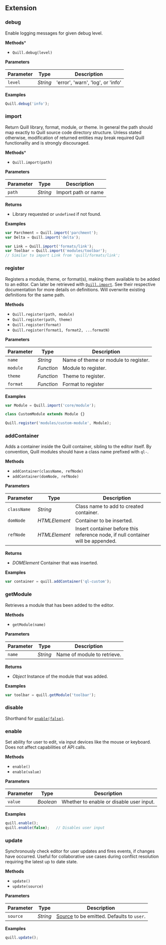 ## Extension

### debug

Enable logging messages for given debug level.

**Methods***

- `Quill.debug(level)`

**Parameters**

| Parameter | Type       | Description
|-----------|------------|------------
| `level`   | _String_   | 'error', 'warn', 'log', or 'info'

**Examples**

```javascript
Quill.debug('info');
```


### import

Return Quill library, format, module, or theme. In general the path should map exactly to Quill source code directory structure. Unless stated otherwise, modification of returned entities may break required Quill functionality and is strongly discouraged.

**Methods***

- `Quill.import(path)`

**Parameters**

| Parameter | Type     | Description
|-----------|----------|------------
| `path`    | _String_ | Import path or name

**Returns**

- Library requested or `undefined` if not found.

**Examples**

```javascript
var Parchment = Quill.import('parchment');
var Delta = Quill.import('delta');

var Link = Quill.import('formats/link');
var Toolbar = Quill.import('modules/toolbar');
// Similar to import Link from 'quill/formats/link';
```


### register

Registers a module, theme, or format(s), making them available to be added to an editor. Can later be retrieved with [`Quill.import`](/docs/api/#import). See their respective documentation for more details on definitions. Will overwrite existing definitions for the same path.

**Methods**

- `Quill.register(path, module)`
- `Quill.register(path, theme)`
- `Quill.register(format)`
- `Quill.register(format1, format2, ...formatN)`

**Parameters**

| Parameter | Type       | Description
|-----------|------------|------------
| `name`    | _String_   | Name of theme or module to register.
| `module`  | _Function_ | Module to register.
| `theme`   | _Function_ | Theme to register.
| `format`  | _Function_ | Format to register

**Examples**

```javascript
var Module = Quill.import('core/module');

class CustomModule extends Module {}

Quill.register('modules/custom-module', Module);
```


### addContainer

Adds a container inside the Quill container, sibling to the editor itself. By convention, Quill modules should have a class name prefixed with `ql-`.

**Methods**

- `addContainer(className, refNode)`
- `addContainer(domNode, refNode)`

**Parameters**

| Parameter   | Type          | Description
|-------------|---------------|------------
| `className` | _String_      | Class name to add to created container.
| `domNode`   | _HTMLElement_ | Container to be inserted.
| `refNode`   | _HTMLElement_ | Insert container before this reference node, if null container will be appended.

**Returns**

- *DOMElement* Container that was inserted.

**Examples**

```javascript
var container = quill.addContainer('ql-custom');
```


### getModule

Retrieves a module that has been added to the editor.

**Methods**

- `getModule(name)`

**Parameters**

| Parameter | Type     | Description
|-----------|----------|------------
| `name`    | _String_ | Name of module to retrieve.

**Returns**

- *Object* Instance of the module that was added.

**Examples**

```javascript
var toolbar = quill.getModule('toolbar');
```


### disable

Shorthand for [`enable(false)`](#enable).


### enable

Set ability for user to edit, via input devices like the mouse or keyboard. Does not affect capabilities of API calls.

**Methods**

- `enable()`
- `enable(value)`

**Parameters**

| Parameter | Type      | Description
|-----------|-----------|------------
| `value`   | _Boolean_ | Whether to enable or disable user input.

**Examples**

```javascript
quill.enable();
quill.enable(false);   // Disables user input
```


### update

Synchronously check editor for user updates and fires events, if changes have occurred. Useful for collaborative use cases during conflict resolution requiring the latest up to date state.

**Methods**

- `update()`
- `update(source)`

**Parameters**

| Parameter | Type     | Description
|-----------|----------|------------
| `source`  | _String_ | [Source](/docs/api/#text-change) to be emitted. Defaults to `user`.

**Examples**

```javascript
quill.update();
```

